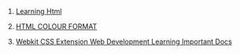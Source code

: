 1. [Learning Html](https://www.w3schools.com/html/default.asp)

2. [HTML COLOUR FORMAT](https://www.w3schools.com/colors/colors_names.asp)

3. [Webkit CSS Extension Web Development Learning Important Docs](https://developer.mozilla.org/en-US/docs/Web/CSS/WebKit_Extensions)
